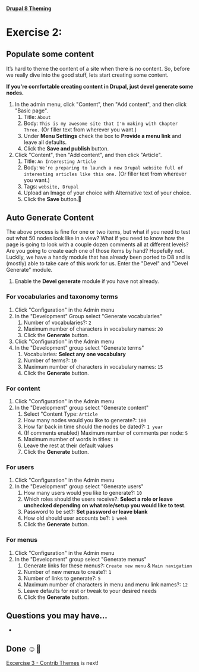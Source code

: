#### [Drupal 8 Theming](README.md)

# Exercise 2: 

## Populate some content

It’s hard to theme the content of a site when there is no content. So, before we really dive into the good stuff, lets start creating some content.

**If you're comfortable creating content in Drupal, just devel generate some nodes.**


1. In the admin menu, click "Content", then "Add content", and then click "Basic page". 
    1. Title: `About`
    2. Body: `This is my awesome site that I'm making with Chapter Three.` (Or filler text from wherever you want.)
    3. Under **Menu Settings** check the box to **Provide a menu link** and leave all defaults.
    4. Click the **Save and publish** button.
2. Click "Content", then "Add content", and then click "Article". 
    1. Title: `An Interesting Article`
    2. Body: `We’re preparing to launch a new Drupal website full of interesting articles like this one.`  (Or filler text from wherever you want.)
    3. Tags: `website, Drupal`
    4. Upload an Image of your choice with Alternative text of your choice.
    5. Click the **Save** button.

## Auto Generate Content

The above process is fine for one or two items, but what if you need to test out what 50 nodes look like in a view? What if you need to know how the page is going to look with a couple dozen comments all at different levels? Are you going to create each one of those items by hand? Hopefully not. Luckily, we have a handy module that has already been ported to D8 and is (mostly) able to take care of this work for us. Enter the "Devel" and "Devel Generate" module.

1. Enable the **Devel generate** module if you have not already.

### For vocabularies and taxonomy terms
1. Click "Configuration" in the Admin menu
2. In the "Development" Group select "Generate vocabularies"
	1. Number of vocabularies?: `2`
	2. Maximum number of characters in vocabulary names: `20`
	3. Click the **Generate** button.
3. Click "Configuration" in the Admin menu
4. In the "Development" group select "Generate terms"
	1. Vocabularies: **Select any one vocabulary**
	2. Number of terms?: `10`
	2. Maximum number of characters in vocabulary names: `15`
	3. Click the **Generate** button.


### For content

1. Click "Configuration" in the Admin menu
2. In the "Development" group select "Generate content" 
	1. Select "Content Type: `Article`
	2. How many nodes would you like to generate?: `100`
	3. How far back in time should the nodes be dated?: `1 year`
	4. (If comments enabled) Maximum number of comments per node: `5`
	4. Maximum number of words in titles: `10` 
	5. Leave the rest at their default values
	3. Click the **Generate** button.


### For users
1. Click "Configuration" in the Admin menu
2. In the "Development" group select "Generate users"
	1. How many users would you like to generate?: `10`
	2. Which roles should the users receive?: **Select a role or leave unchecked depending on what role/setup you would like to test**.
	3. Password to be set?: **Set password or leave blank**
	4. How old should user accounts be?: `1 week`
	5. Click the **Generate** button.


### For menus
1. Click "Configuration" in the Admin menu
2. In the "Development" group select "Generate menus"
	1. Generate links for these menus?: `Create new menu` & `Main navigation`
	2. Number of new menus to create?: `1`
	3. Number of links to generate?: `5`
	4. Maximum number of characters in menu and menu link names?: `12`
	5. Leave defaults for rest or tweak to your desired needs
	5. Click the **Generate** button.

	
## Questions you may have...
+ 

## Done ☺
[Excercise 3 - Contrib Themes](exercise_03-contrib-themes.md) is next!